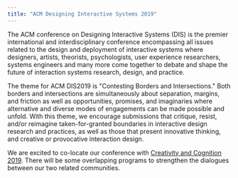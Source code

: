 ```yaml
---
title: "ACM Designing Interactive Systems 2019"
---
```


The ACM conference on Designing Interactive Systems (DIS) is the premier international and interdisciplinary conference encompassing all issues related to the design and deployment of interactive systems where designers, artists, theorists, psychologists, user experience researchers, systems engineers and many more come together to debate and shape the future of interaction systems research, design, and practice.

The theme for ACM DIS2019 is "Contesting Borders and Intersections." Both borders and intersections are simultaneously about separation, margins, and friction as well as opportunities, promises, and imaginaries where alternative and diverse modes of engagements can be made possible and unfold. With this theme, we encourage submissions that critique, resist, and/or reimagine taken-for-granted boundaries in interactive design research and practices, as well as those that present innovative thinking, and creative or provocative interaction design.

We are excited to co-locate our conference with [Creativity and Cognition 2019](http://cc.acm.org/2019/). There will be some overlapping programs to strengthen the dialogues between our two related communities.
